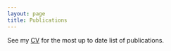```yaml
---
layout: page
title: Publications
---
```


See my [CV](https://www.dropbox.com/s/2yrgvycz8if3030/Ahern-CV.pdf) for the 
most up to date list of publications.


